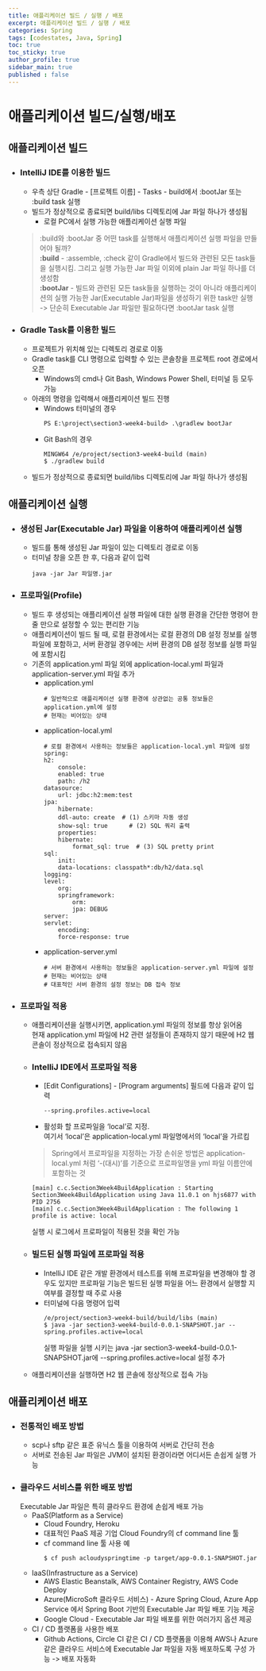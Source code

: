 ```yaml
---
title: 애플리케이션 빌드 / 실행 / 배포
excerpt: 애플리케이션 빌드 / 실행 / 배포
categories: Spring
tags: [codestates, Java, Spring]
toc: true
toc_sticky: true
author_profile: true
sidebar_main: true
published : false
---
```


# 애플리케이션 빌드/실행/배포

## 애플리케이션 빌드

- ### IntelliJ IDE를 이용한 빌드
  - 우측 상단 Gradle - [프로젝트 이름] - Tasks - build에서 :bootJar 또는 :build task 실행
  - 빌드가 정상적으로 종료되면 build/libs 디렉토리에 Jar 파일 하나가 생성됨
    - 로컬 PC에서 실행 가능한 애플리케이션 실행 파일
  > :build와 :bootJar 중 어떤 task를 실행해서 애플리케이션 실행 파일을 만들어야 될까?  
  > __:build__ - :assemble, :check 같이 Gradle에서 빌드와 관련된 모든 task들을 실행시킴. 그리고 실행 가능한 Jar 파일 이외에 plain Jar 파일 하나를 더 생성함  
  > __:bootJar__ - 빌드와 관련된 모든 task들을 실행하는 것이 아니라 애플리케이션의 실행 가능한 Jar(Executable Jar)파일을 생성하기 위한 task만 실행  
  > -> 단순히 Executable Jar 파일만 필요하다면 :bootJar task 실행

- ### Gradle Task를 이용한 빌드
  - 프로젝트가 위치해 있는 디렉토리 경로로 이동
  - Gradle task를 CLI 명령으로 입력할 수 있는 콘솔창을 프로젝트 root 경로에서 오픈
    - Windows의 cmd나 Git Bash, Windows Power Shell, 터미널 등 모두 가능
  - 아래의 명령을 입력해서 애플리케이션 빌드 진행
    - Windows 터미널의 경우
      ```
      PS E:\project\section3-week4-build> .\gradlew bootJar
      ```
    - Git Bash의 경우
      ```
      MINGW64 /e/project/section3-week4-build (main)
      $ ./gradlew build
      ```
  - 빌드가 정상적으로 종료되면 build/libs 디렉토리에 Jar 파일 하나가 생성됨

## 애플리케이션 실행
  - ### 생성된 Jar(Executable Jar) 파일을 이용하여 애플리케이션 실행
    - 빌드를 통해 생성된 Jar 파일이 있는 디렉토리 경로로 이동
    - 터미널 창을 오픈 한 후, 다음과 같이 입력
        ```
        java -jar Jar 파일명.jar
        ```
  - ### 프로파일(Profile)
    - 빌드 후 생성되는 애플리케이션 실행 파일에 대한 실행 환경을 간단한 명령어 한 줄 만으로 설정할 수 있는 편리한 기능
    - 애플리케이션이 빌드 될 때, 로컬 환경에서는 로컬 환경의 DB 설정 정보를 실행 파일에 포함하고, 서버 환경일 경우에는 서버 환경의 DB 설정 정보를 실행 파일에 포함시킴
    - 기존의 application.yml 파일 외에 application-local.yml 파일과 application-server.yml 파일 추가
      - application.yml 
        ```
        # 일반적으로 애플리케이션 실행 환경에 상관없는 공통 정보들은 application.yml에 설정
        # 현재는 비어있는 상태
        ```
      - application-local.yml
        ```
        # 로컬 환경에서 사용하는 정보들은 application-local.yml 파일에 설정
        spring:
        h2:
            console:
            enabled: true
            path: /h2
        datasource:
            url: jdbc:h2:mem:test
        jpa:
            hibernate:
            ddl-auto: create  # (1) 스키마 자동 생성
            show-sql: true      # (2) SQL 쿼리 출력
            properties:
            hibernate:
                format_sql: true  # (3) SQL pretty print
        sql:
            init:
            data-locations: classpath*:db/h2/data.sql
        logging:
        level:
            org:
            springframework:
                orm:
                jpa: DEBUG
        server:
        servlet:
            encoding:
            force-response: true
        ```
      - application-server.yml
        ```
        # 서버 환경에서 사용하는 정보들은 application-server.yml 파일에 설정
        # 현재는 비어있는 상태
        # 대표적인 서버 환경의 설정 정보는 DB 접속 정보
        ```
- ### 프로파일 적용
    - 애플리케이션을 실행시키면, application.yml 파일의 정보를 항상 읽어옴  
    현재 application.yml 파일에 H2 관련 설정들이 존재하지 않기 때문에 H2 웹 콘솔이 정상적으로 접속되지 않음
    - ### IntelliJ IDE에서 프로파일 적용
      - [Edit Configurations] - [Program arguments] 필드에 다음과 같이 입력
        ```
        --spring.profiles.active=local
        ``` 
      - 활성화 할 프로파일을 ‘local’로 지정.   
      여기서 ‘local’은 application-local.yml 파일명에서의 ‘local’을 가르킴
      > Spring에서 프로파일을 지정하는 가장 손쉬운 방법은 application-local.yml 처럼 ‘-(대시)’를 기준으로 프로파일명을 yml 파일 이름안에 포함하는 것
      ```
      [main] c.c.Section3Week4BuildApplication : Starting Section3Week4BuildApplication using Java 11.0.1 on hjs6877 with PID 2756
      [main] c.c.Section3Week4BuildApplication : The following 1 profile is active: local
      ```
      실행 시 로그에서 프로파일이 적용된 것을 확인 가능

    - ### 빌드된 실행 파일에 프로파일 적용
      - IntelliJ IDE 같은 개발 환경에서 테스트를 위해 프로파일을 변경해야 할 경우도 있지만 프로파일 기능은 빌드된 실행 파일을 어느 환경에서 실행할 지 여부를 결정할 때 주로 사용
      - 터미널에 다음 명령어 입력
        ```
        /e/project/section3-week4-build/build/libs (main)
        $ java -jar section3-week4-build-0.0.1-SNAPSHOT.jar --spring.profiles.active=local
        ```
        실행 파일을 실행 시키는 java -jar section3-week4-build-0.0.1-SNAPSHOT.jar에 --spring.profiles.active=local 설정 추가
    - 애플리케이션을 실행하면 H2 웹 콘솔에 정상적으로 접속 가능
## 애플리케이션 배포
  - ### 전통적인 배포 방법
    -  scp나 sftp 같은 표준 유닉스 툴을 이용하여 서버로 간단히 전송
    - 서버로 전송된 Jar 파일은 JVM이 설치된 환경이라면 어디서든 손쉽게 실행 가능
  - ### 클라우드 서비스를 위한 배포 방법  
    Executable Jar 파일은 특히 클라우드 환경에 손쉽게 배포 가능
    - PaaS(Platform as a Service)
      - Cloud Foundry, Heroku
      - 대표적인 PaaS 제공 기업 Cloud Foundry의 cf command line 툴
      - cf command line 툴 사용 예
        ```
        $ cf push acloudyspringtime -p target/app-0.0.1-SNAPSHOT.jar
        ```
    - IaaS(Infrastructure as a Service)
      - AWS Elastic Beanstalk, AWS Container Registry, AWS Code Deploy
      - Azure(MicroSoft 클라우드 서비스) - Azure Spring Cloud, Azure App Service 에서 Spring Boot 기반의 Executable Jar 파일 배포 기능 제공
      - Google Cloud - Executable Jar 파일 배포를 위한 여러가지 옵션 제공
    - CI / CD 플랫폼을 사용한 배포
      -  Github Actions, Circle CI 같은 CI / CD 플랫폼을 이용해 AWS나 Azure 같은 클라우드 서비스에 Executable Jar 파일을 자동 배포하도록 구성 가능 -> 배포 자동화